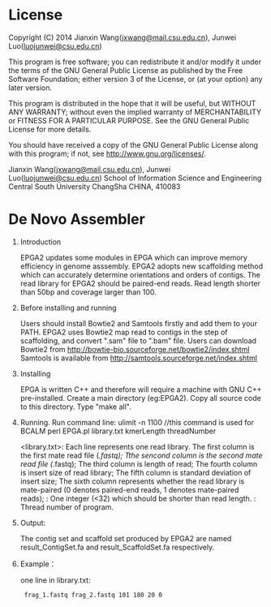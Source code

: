 License
=========

Copyright (C) 2014 Jianxin Wang(jxwang@mail.csu.edu.cn), Junwei Luo(luojunwei@csu.edu.cn)

This program is free software; you can redistribute it and/or
modify it under the terms of the GNU General Public License
as published by the Free Software Foundation; either version 3
of the License, or (at your option) any later version.

This program is distributed in the hope that it will be useful,
but WITHOUT ANY WARRANTY; without even the implied warranty of
MERCHANTABILITY or FITNESS FOR A PARTICULAR PURPOSE.  See the
GNU General Public License for more details.

You should have received a copy of the GNU General Public License
along with this program; if not, see <http://www.gnu.org/licenses/>.

Jianxin Wang(jxwang@mail.csu.edu.cn), Junwei Luo(luojunwei@csu.edu.cn)
School of Information Science and Engineering
Central South University
ChangSha
CHINA, 410083


De Novo Assembler
=================
1) Introduction

	EPGA2 updates some modules in EPGA which can improve memory efficiency in genome asssembly. 
	EPGA2 adopts new scaffolding method which can accurately determine orientations and orders of contigs. 
	The read library for EPGA2 should be paired-end reads. Read length shorter than 50bp and coverage larger than 100.

2) Before installing and running
	
	Users should install Bowtie2 and Samtools firstly and add them to your PATH. EPGA2 uses Bowtie2 map read to contigs in the step of scaffolding, and convert ".sam" file to ".bam" file. 
	Users can download Bowtie2 from http://bowtie-bio.sourceforge.net/bowtie2/index.shtml 
	Samtools is available from http://samtools.sourceforge.net/index.shtml

3) Installing

	EPGA is written C++ and therefore will require a machine with GNU C++ pre-installed.
	Create a main directory (eg:EPGA2). Copy all source code to this directory.
	Type "make all".

3) Running.
	Run command line: 
		ulimit -n 1100 //this command is used for BCALM 
		perl EPGA.pl library.txt kmerLength threadNumber

	<library.txt>:
		Each line represents one read library.
		The first column is the first mate read file (*.fastq);
		Tthe sencond column is the second mate read file (*.fastq);
		The third column is length of read;
		The fourth column is insert size of read library;
		The fifth column is standard deviation of insert size;
		The sixth column represents whether the read library is mate-paired (0 denotes paired-end reads, 1 denotes mate-paired reads);
	<kmerLength>:
		One integer (<32) which should be shorter than read length.
	<threadNumber>:
	Thread number of program.

4) Output:

	The contig set and scaffold set produced by EPGA2 are named result_ContigSet.fa and result_ScaffoldSet.fa respectively.

5) Example：

	one line in library.txt:
	
		frag_1.fastq frag_2.fastq 101 180 20 0

